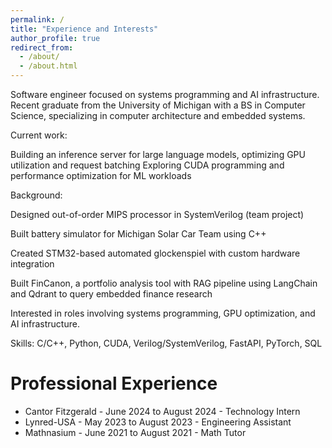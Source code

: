 ```yaml
---
permalink: /
title: "Experience and Interests"
author_profile: true
redirect_from: 
  - /about/
  - /about.html
---
```


Software engineer focused on systems programming and AI infrastructure. Recent graduate from the University of Michigan with a BS in Computer Science, specializing in computer architecture and embedded systems.

Current work:

Building an inference server for large language models, optimizing GPU utilization and request batching
Exploring CUDA programming and performance optimization for ML workloads

Background:


Designed out-of-order MIPS processor in SystemVerilog (team project)

Built battery simulator for Michigan Solar Car Team using C++

Created STM32-based automated glockenspiel with custom hardware integration

Built FinCanon, a portfolio analysis tool with RAG pipeline using LangChain and Qdrant to query embedded finance research 

Interested in roles involving systems programming, GPU optimization, and AI infrastructure.

Skills: C/C++, Python, CUDA, Verilog/SystemVerilog, FastAPI, PyTorch, SQL

Professional Experience
======

- Cantor Fitzgerald - June 2024 to August 2024 - Technology Intern
- Lynred-USA - May 2023 to August 2023 - Engineering Assistant
- Mathnasium - June 2021 to August 2021 - Math Tutor



